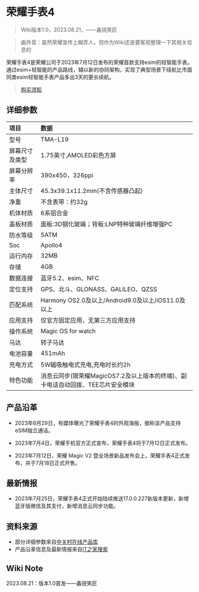 # 荣耀手表4

>Wiki版本1.0，2023.08.21，——鑫锐笑匠

>画外音：虽然荣耀宣传上糊弄人，但作为Wiki还是要客观整理一下其相关信息的

荣耀手表4是荣耀公司于2023年7月12日发布的荣耀首款支持esim的轻智能手表。通过esim+轻智能的产品路线，辅以新的协同架构，实现了典型场景下续航比市面同类esim轻智能手表产品多出3天的更长续航。

>[购买须知](https://gitee.com/owearer/open-wear-wiki/blob/master/guides/%E8%AE%BE%E5%A4%87%E8%B4%AD%E4%B9%B0%E9%A1%BB%E7%9F%A5/HonorWatch4%E9%81%BF%E5%9D%91%E6%8C%87%E5%8D%97.md)


## 详细参数
|项目|数据|
|:---|:---|
|型号|TMA-L19|
|屏幕尺寸及类型|1.75英寸,AMOLED彩色方屏|
|屏幕分辨率|390x450，326ppi|
|主体尺寸|45.3x39.1x11.2mm(不含传感器凸起)|
|净重|不含表带：约32g|
|机体材质|6系铝合金|
|盖板材质|面板:3D钢化玻璃；背板:LNP特种玻璃纤维增强PC|
|防水等级|5ATM|
|Soc|Apollo4|
|运行内存|32MB|
|存储|4GB|
|数据连接|蓝牙5.2、esim、NFC|
|定位支持|GPS、北斗、GLONASS、GALILEO、QZSS |
|匹配系统|Harmony OS2.0及以上/Android9.0及以上/iOS11.0及以上|
|应用支持|仅官方固定应用，无第三方应用支持|
|操作系统|Magic OS for watch|
|马达|转子马达|
|电池容量|451mAh|
|充电方式|5W磁吸触电式充电,充电时长约2h |
|特色功能|消息云同步(限荣耀MagicOS7.2及以上版本的终端)、副卡电话自动回拨、TEE芯片安全模块|


## 产品沿革

- 2023年6月29日，有媒体曝光了荣耀手表4的外观海报，据称该产品支持eSIM独立通话。

- 2023年7月4日，荣耀手机官方正式宣布，荣耀手表4将于7月12日正式发布。

- 2023年7月12日，荣耀 Magic V2 暨全场景新品发布会上，荣耀手表4正式发布，并于7月18日正式开售。


## 最新情报

- 2023年7月25日，荣耀手表4正式开始陆续推送17.0.0.227新版本更新，新增蓝牙版微信及其支付，新增消息云同步功能。


## 资料来源

- 部分详细参数来自[中关村在线产品库](https://detail.zol.com.cn/1795/1794992/param.shtml )
- 产品沿革信息及最新情报来自[IT之家搜索](https://www.ithome.com/search/%E8%8D%A3%E8%80%80%E6%89%8B%E8%A1%A84.html )


## Wiki Note

2023.08.21：版本1.0首发——鑫锐笑匠